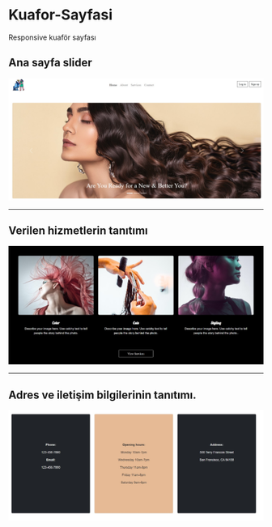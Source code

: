 # Kuafor-Sayfasi
Responsive kuaför sayfası
## Ana sayfa slider
![](Scenario/img/image_1.jpg)
___
## Verilen hizmetlerin tanıtımı
![](Scenario/img/image_2.jpg)
___
## Adres ve iletişim bilgilerinin tanıtımı.
![](Scenario/img/image_3.jpg)
